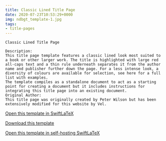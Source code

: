 ```yaml
---
title: Classic Lined Title Page
date: 2020-07-23T10:53:29+0000
img: ndbgt_template-1.jpg
tags:
- title-pages
---
```

```
Classic Lined Title Page

Description:
This title page template features a classic lined look most suited to a book or other larger work. The title is highlighted with large red all-caps text and a thin rule underneath separates it from the author name and publisher further down the page. For a less intense look, a diversity of colours are available for selection, see here for a full list with examples.
The template compiles as a standalone document to act as a starting point for creating a document but it includes instructions for integrating this title page into an existing document.
Original Author:
This title page was originally created by Peter Wilson but has been extensively modified for this website by Vel.
```
[Open this template in SwiftLaTeX](https://www.swiftlatex.com/project.html?import=https://swiftlatex.github.io/LaTeXBoilerPlate/zips/wvcta_template.zip&import_name=Classic%20Lined%20Title%20Page)

[Download this template](https://swiftlatex.github.io/LaTeXBoilerPlate/zips/wvcta_template.zip)

[Open this template in self-hosting SwiftLaTeX](http://localhost:3011/project.html?import=https://swiftlatex.github.io/LaTeXBoilerPlate/zips/wvcta_template.zip&import_name=Classic%20Lined%20Title%20Page)


